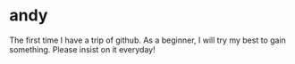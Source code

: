 # andy
The first time I have a trip of github. As a beginner, I will try my best to gain something. Please insist on it everyday!
